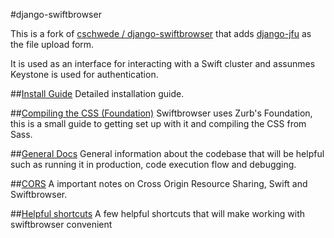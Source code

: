 #django-swiftbrowser

This is a fork of [cschwede / django-swiftbrowser](https://github.com/cschwede/django-swiftbrowser) that adds [django-jfu](https://github.com/Alem/django-jfu) as the file upload form.

It is used as an interface for interacting with a Swift cluster and assunmes Keystone is used for authentication.

##[Install Guide](docs/install.md)
Detailed installation guide.

##[Compiling the CSS (Foundation)](docs/foundation.md)
Swiftbrowser uses Zurb's Foundation, this is a small guide to getting set up with it and compiling the CSS from Sass.

##[General Docs](docs/general.md)
General information about the codebase that will be helpful such as running it in production, code execution flow and debugging.

##[CORS](docs/codebase/cors.md)
A important notes on Cross Origin Resource Sharing, Swift and Swiftbrowser.

##[Helpful shortcuts](docs/shortcuts.md)
A few helpful shortcuts that will make working with swiftbrowser convenient

